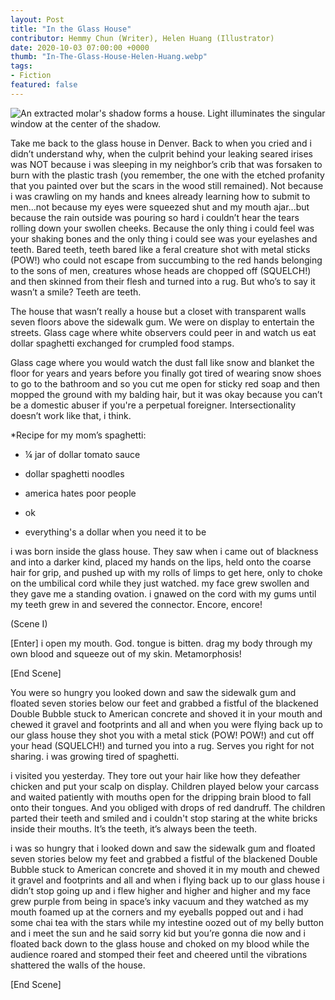 ```yaml
---
layout: Post
title: "In the Glass House"
contributor: Hemmy Chun (Writer), Helen Huang (Illustrator)
date: 2020-10-03 07:00:00 +0000
thumb: "In-The-Glass-House-Helen-Huang.webp"
tags:
- Fiction
featured: false
---
```

<div class="center">
    <img src="{{ site.baseurl }}/uploads/2020/In-The-Glass-House-Helen-Huang.png"
        alt="An extracted molar's shadow forms a house. Light illuminates the singular window at the center of the shadow."
        class="w650">
</div>

Take me back to the glass house in Denver. Back to when you cried and i didn’t understand why, when the culprit behind your leaking seared irises was NOT because i was sleeping in my neighbor’s crib that was forsaken to burn with the plastic trash (you remember, the one with the etched profanity that you painted over but the scars in the wood still remained). Not because i was crawling on my hands and knees already learning how to submit to men...not because my eyes were squeezed shut and my mouth ajar...but because the rain outside was pouring so hard i couldn’t hear the tears rolling down your swollen cheeks. Because the only thing i could feel was your shaking bones and the only thing i could see was your eyelashes and teeth. Bared teeth, teeth bared like a feral creature shot with metal sticks (POW!) who could not escape from succumbing to the red hands belonging to the sons of men, creatures whose heads are chopped off (SQUELCH!) and then skinned from their flesh and turned into a rug. But who’s to say it wasn’t a smile? Teeth are teeth.

The house that wasn’t really a house but a closet with transparent walls seven floors above the sidewalk gum. We were on display to entertain the streets. Glass cage where white observers could peer in and watch us eat dollar spaghetti exchanged for crumpled food stamps.

Glass cage where you would watch the dust fall like snow and blanket the floor for years and years before you finally got tired of wearing snow shoes to go to the bathroom and so you cut me open for sticky red soap and then mopped the ground with my balding hair, but it was okay because you can’t be a domestic abuser if you're a perpetual foreigner. Intersectionality doesn’t work like that, i think.

\*Recipe for my mom’s spaghetti:

* ¼ jar of dollar tomato sauce


* dollar spaghetti noodles
* america hates poor people
* ok
* everything's a dollar when you need it to be

i was born inside the glass house. They saw when i came out of blackness and into a darker kind, placed my hands on the lips, held onto the coarse hair for grip, and pushed up with my rolls of limps to get here, only to choke on the umbilical cord while they just watched. my face grew swollen and they gave me a standing ovation. i gnawed on the cord with my gums until my teeth grew in and severed the connector. Encore, encore!

(Scene I)

\[Enter\] i open my mouth. God. tongue is bitten. drag my body through my own blood and squeeze out of my skin. Metamorphosis!

\[End Scene\]

You were so hungry you looked down and saw the sidewalk gum and floated seven stories below our feet and grabbed a fistful of the blackened Double Bubble stuck to American concrete and shoved it in your mouth and chewed it gravel and footprints and all and when you were flying back up to our glass house they shot you with a metal stick (POW! POW!) and cut off your head (SQUELCH!) and turned you into a rug. Serves you right for not sharing. i was growing tired of spaghetti.

i visited you yesterday. They tore out your hair like how they defeather chicken and put your scalp on display. Children played below your carcass and waited patiently with mouths open for the dripping brain blood to fall onto their tongues. And you obliged with drops of red dandruff. The children parted their teeth and smiled and i couldn't stop staring at the white bricks inside their mouths. It’s the teeth, it’s always been the teeth.

i was so hungry that i looked down and saw the sidewalk gum and floated seven stories below my feet and grabbed a fistful of the blackened Double Bubble stuck to American concrete and shoved it in my mouth and chewed it gravel and footprints and all and when i flying back up to our glass house i didn’t stop going up and i flew higher and higher and higher and my face grew purple from being in space’s inky vacuum and they watched as my mouth foamed up at the corners and my eyeballs popped out and i had some chai tea with the stars while my intestine oozed out of my belly button and i meet the sun and he said sorry kid but you’re gonna die now and i floated back down to the glass house and choked on my blood while the audience roared and stomped their feet and cheered until the vibrations shattered the walls of the house.

\[End Scene\]